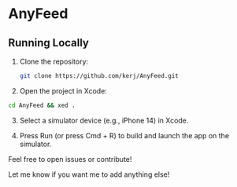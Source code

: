 # AnyFeed

## Running Locally

1. Clone the repository:

   ```bash
   git clone https://github.com/kerj/AnyFeed.git
   ```
 2.   Open the project in Xcode:
   ```bash
  cd AnyFeed && xed .
  ```

 3.   Select a simulator device (e.g., iPhone 14) in Xcode.

 4.   Press Run (or press Cmd + R) to build and launch the app on the simulator.

Feel free to open issues or contribute!


Let me know if you want me to add anything else!
